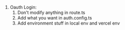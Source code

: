 1. Oauth Login:
   1. Don't modify anything in route.ts
   2. Add what you want in auth.config.ts
   3. Add environment stuff in local env and vercel env
